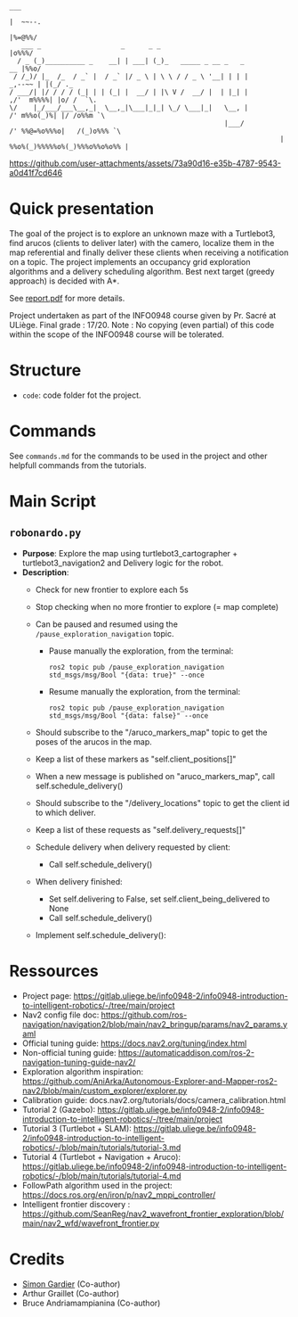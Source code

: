 ```
                                                                                    ___
                                                                                    |  ~~--.
                                                                                    |%=@%%/
   ___ _                    _      _ _                                              |o%%%/ 
  / _ (_)__________ _    __| | ___| (_)_   _____ _ __ _   _                      __ |%%o/
 / /_)/ |_  /_  / _` |  / _` |/ _ \ | \ \ / / _ \ '__| | | |               _,--~~ | |(_/ ._
/ ___/| |/ / / / (_| | | (_| |  __/ | |\ V /  __/ |  | |_| |            ,/'  m%%%%| |o/ /  `\.
\/    |_/___/___\__,_|  \__,_|\___|_|_| \_/ \___|_|   \__, |           /' m%%o(_)%| |/ /o%%m `\
                                                      |___/          /' %%@=%o%%%o|   /(_)o%%% `\
                                                                    | %%o%(_)%%%%%o%(_)%%%o%%o%o%% |
```

https://github.com/user-attachments/assets/73a90d16-e35b-4787-9543-a0d41f7cd646

# Quick presentation

The goal of the project is to explore an unknown maze with a Turtlebot3, find arucos (clients to deliver later) with the camero, localize them in the map referential and finally deliver these clients when receiving a notification on a topic. The project implements an occupancy grid exploration algorithms and a delivery scheduling algorithm. Best next target (greedy approach) is decided with A*.

See [report.pdf](report.pdf) for more details.

Project undertaken as part of the INFO0948 course given by Pr. Sacré at ULiège.
Final grade : 17/20.
Note : No copying (even partial) of this code within the scope of the INFO0948 course will be tolerated.

# Structure
- `code`: code folder fot the project.

# Commands
See `commands.md` for the commands to be used in the project and other helpfull commands from the tutorials.

# Main Script

## `robonardo.py`
- **Purpose**: Explore the map using turtlebot3_cartographer + turtlebot3_navigation2 and Delivery logic for the robot.
- **Description**:
  - Check for new frontier to explore each 5s
  - Stop checking when no more frontier to explore (= map complete)
  - Can be paused and resumed using the `/pause_exploration_navigation` topic.
    - Pause manually the exploration, from the terminal:
      ```
      ros2 topic pub /pause_exploration_navigation std_msgs/msg/Bool "{data: true}" --once
      ```
    - Resume manually the exploration, from the terminal:
      ```
      ros2 topic pub /pause_exploration_navigation std_msgs/msg/Bool "{data: false}" --once
      ```

  - Should subscribe to the "/aruco_markers_map" topic to get the poses of the arucos in the map.
  - Keep a list of these markers as "self.client_positions[]"
  - When a new message is published on "aruco_markers_map", call self.schedule_delivery()

  - Should subscribe to the "/delivery_locations" topic to get the client id to which deliver.
  - Keep a list of these requests as "self.delivery_requests[]"
  - Schedule delivery when delivery requested by client:
    - Call self.schedule_delivery()

  - When delivery finished:
    - Set self.delivering to False, set self.client_being_delivered to None
    - Call self.schedule_delivery()

  - Implement self.schedule_delivery():

# Ressources
  - Project page: https://gitlab.uliege.be/info0948-2/info0948-introduction-to-intelligent-robotics/-/tree/main/project
  - Nav2 config file doc: https://github.com/ros-navigation/navigation2/blob/main/nav2_bringup/params/nav2_params.yaml
  - Official tuning guide: https://docs.nav2.org/tuning/index.html
  - Non-official tuning guide: https://automaticaddison.com/ros-2-navigation-tuning-guide-nav2/
  - Exploration algorithm inspiration: https://github.com/AniArka/Autonomous-Explorer-and-Mapper-ros2-nav2/blob/main/custom_explorer/explorer.py
  - Calibration guide: docs.nav2.org/tutorials/docs/camera_calibration.html
  - Tutorial 2 (Gazebo): https://gitlab.uliege.be/info0948-2/info0948-introduction-to-intelligent-robotics/-/tree/main/project
  - Tutorial 3 (Turtlebot + SLAM): https://gitlab.uliege.be/info0948-2/info0948-introduction-to-intelligent-robotics/-/blob/main/tutorials/tutorial-3.md
  - Tutorial 4 (Turtlebot + Navigation + Aruco): https://gitlab.uliege.be/info0948-2/info0948-introduction-to-intelligent-robotics/-/blob/main/tutorials/tutorial-4.md
  - FollowPath algorithm used in the project: https://docs.ros.org/en/iron/p/nav2_mppi_controller/
  - Intelligent frontier discovery : https://github.com/SeanReg/nav2_wavefront_frontier_exploration/blob/main/nav2_wfd/wavefront_frontier.py

# Credits
- [Simon Gardier](github.com/simon-gardier) (Co-author)
- Arthur Graillet (Co-author)
- Bruce Andriamampianina (Co-author)

